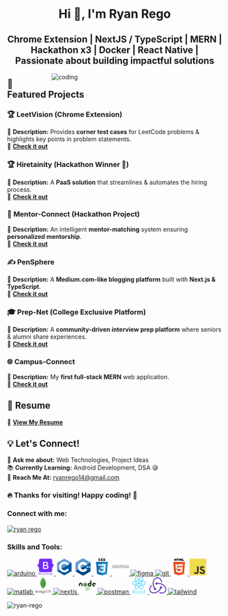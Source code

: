<h1 align="center">Hi 👋, I'm Ryan Rego</h1>
<h2 align="center">Chrome Extension | NextJS / TypeScript | MERN | Hackathon x3 | Docker | React Native | Passionate about building impactful solutions</h2>
<img align="right" alt="coding" width="400" src="https://user-images.githubusercontent.com/55389276/140866485-8fb1c876-9a8f-4d6a-98dc-08c4981eaf70.gif"/>

## 🚀 **Featured Projects** 

### 🏆 **LeetVision** (Chrome Extension)  
📌 **Description:** Provides **corner test cases** for LeetCode problems & highlights key points in problem statements.  
🔗 **[Check it out](https://github.com/RYAN-REGO/LeetVision_Extension)**  

### 🏆 **Hiretainity** (Hackathon Winner 🥇)  
📌 **Description:** A **PaaS solution** that streamlines & automates the hiring process.  
🔗 **[Check it out](https://github.com/RYAN-REGO/Alphabyte-Hiretainity)**  

### 🎯 **Mentor-Connect** (Hackathon Project)  
📌 **Description:** An intelligent **mentor-matching** system ensuring **personalized mentorship**.  
🔗 **[Check it out](https://github.com/RYAN-REGO/HM0052_MernMaestros)**  

### ✍️ **PenSphere**  
📌 **Description:** A **Medium.com-like blogging platform** built with **Next.js & TypeScript**.  
🔗 **[Check it out](https://github.com/RYAN-REGO/PenSphere)**  

### 🎓 **Prep-Net** (College Exclusive Platform)  
📌 **Description:** A **community-driven interview prep platform** where seniors & alumni share experiences.  
🔗 **[Check it out](https://github.com/RYAN-REGO/Prep-Net)**  

### 🌐 **Campus-Connect**  
📌 **Description:** My **first full-stack MERN** web application.  
🔗 **[Check it out](https://github.com/RYAN-REGO/Campus-Connect_N)**  



## 📄 **Resume**
📌 **[View My Resume](https://drive.google.com/drive/folders/17qxM19z819mcIZRZvY6m_00zqEz4Navr?usp=sharing)**  

## 💡 Let's Connect!  

💬 **Ask me about:** Web Technologies, Project Ideas  
📚 **Currently Learning:** Android Development, DSA 😪  
📩 **Reach Me At:** [ryanrego14@gmail.com](mailto:ryanrego14@gmail.com)  



### 🔥 Thanks for visiting! Happy coding! 🚀  

<h3 align="left">Connect with me:</h3>
<p align="left">
<a href="https://linkedin.com/in/ryan-rego-pccoe" target="blank"><img align="center" src="https://raw.githubusercontent.com/rahuldkjain/github-profile-readme-generator/master/src/images/icons/Social/linked-in-alt.svg" alt="ryan rego" height="30" width="40" /></a>
</p>

<h3 align="left">Skills and Tools:</h3>
<p align="left"> <a href="https://www.arduino.cc/" target="_blank" rel="noreferrer"> <img src="https://cdn.worldvectorlogo.com/logos/arduino-1.svg" alt="arduino" width="40" height="40"/> </a> <a href="https://getbootstrap.com" target="_blank" rel="noreferrer"> <img src="https://raw.githubusercontent.com/devicons/devicon/master/icons/bootstrap/bootstrap-plain-wordmark.svg" alt="bootstrap" width="40" height="40"/> </a> <a href="https://www.cprogramming.com/" target="_blank" rel="noreferrer"> <img src="https://raw.githubusercontent.com/devicons/devicon/master/icons/c/c-original.svg" alt="c" width="40" height="40"/> </a> <a href="https://www.w3schools.com/cpp/" target="_blank" rel="noreferrer"> <img src="https://raw.githubusercontent.com/devicons/devicon/master/icons/cplusplus/cplusplus-original.svg" alt="cplusplus" width="40" height="40"/> </a> <a href="https://www.w3schools.com/css/" target="_blank" rel="noreferrer"> <img src="https://raw.githubusercontent.com/devicons/devicon/master/icons/css3/css3-original-wordmark.svg" alt="css3" width="40" height="40"/> </a> <a href="https://expressjs.com" target="_blank" rel="noreferrer"> <img src="https://raw.githubusercontent.com/devicons/devicon/master/icons/express/express-original-wordmark.svg" alt="express" width="40" height="40"/> </a> <a href="https://www.figma.com/" target="_blank" rel="noreferrer"> <img src="https://www.vectorlogo.zone/logos/figma/figma-icon.svg" alt="figma" width="40" height="40"/> </a> <a href="https://git-scm.com/" target="_blank" rel="noreferrer"> <img src="https://www.vectorlogo.zone/logos/git-scm/git-scm-icon.svg" alt="git" width="40" height="40"/> </a> <a href="https://www.w3.org/html/" target="_blank" rel="noreferrer"> <img src="https://raw.githubusercontent.com/devicons/devicon/master/icons/html5/html5-original-wordmark.svg" alt="html5" width="40" height="40"/> </a> <a href="https://developer.mozilla.org/en-US/docs/Web/JavaScript" target="_blank" rel="noreferrer"> <img src="https://raw.githubusercontent.com/devicons/devicon/master/icons/javascript/javascript-original.svg" alt="javascript" width="40" height="40"/> </a> <a href="https://www.mathworks.com/" target="_blank" rel="noreferrer"> <img src="https://upload.wikimedia.org/wikipedia/commons/2/21/Matlab_Logo.png" alt="matlab" width="40" height="40"/> </a> <a href="https://www.mongodb.com/" target="_blank" rel="noreferrer"> <img src="https://raw.githubusercontent.com/devicons/devicon/master/icons/mongodb/mongodb-original-wordmark.svg" alt="mongodb" width="40" height="40"/> </a> <a href="https://nextjs.org/" target="_blank" rel="noreferrer"> <img src="https://cdn.worldvectorlogo.com/logos/nextjs-2.svg" alt="nextjs" width="40" height="40"/> </a> <a href="https://nodejs.org" target="_blank" rel="noreferrer"> <img src="https://raw.githubusercontent.com/devicons/devicon/master/icons/nodejs/nodejs-original-wordmark.svg" alt="nodejs" width="40" height="40"/> </a> <a href="https://postman.com" target="_blank" rel="noreferrer"> <img src="https://www.vectorlogo.zone/logos/getpostman/getpostman-icon.svg" alt="postman" width="40" height="40"/> </a> <a href="https://reactjs.org/" target="_blank" rel="noreferrer"> <img src="https://raw.githubusercontent.com/devicons/devicon/master/icons/react/react-original-wordmark.svg" alt="react" width="40" height="40"/> </a> <a href="https://redux.js.org" target="_blank" rel="noreferrer"> <img src="https://raw.githubusercontent.com/devicons/devicon/master/icons/redux/redux-original.svg" alt="redux" width="40" height="40"/> </a> <a href="https://tailwindcss.com/" target="_blank" rel="noreferrer"> <img src="https://www.vectorlogo.zone/logos/tailwindcss/tailwindcss-icon.svg" alt="tailwind" width="40" height="40"/> </a> </p>

<p><img align="center" src="https://github-readme-stats.vercel.app/api/top-langs?username=ryan-rego&show_icons=true&locale=en&layout=compact" alt="ryan-rego" /></p>

